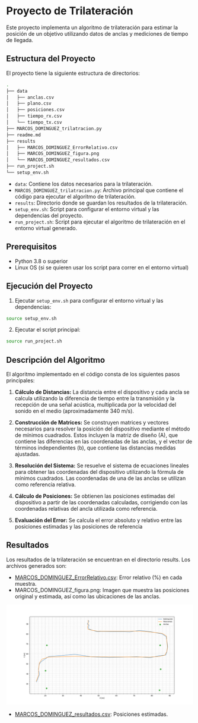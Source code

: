 # Proyecto de Trilateración

Este proyecto implementa un algoritmo de trilateración para estimar la posición de un objetivo utilizando datos de anclas y mediciones de tiempo de llegada.

## Estructura del Proyecto

El proyecto tiene la siguiente estructura de directorios:

```bash
.
├── data
│   ├── anclas.csv
│   ├── plano.csv
│   ├── posiciones.csv
│   ├── tiempo_rx.csv
│   └── tiempo_tx.csv
├── MARCOS_DOMINGUEZ_trilatracion.py
├── readme.md
├── results
│   ├── MARCOS_DOMINGUEZ_ErrorRelativo.csv
│   ├── MARCOS_DOMINGUEZ_figura.png
│   └── MARCOS_DOMINGUEZ_resultados.csv
├── run_project.sh
└── setup_env.sh

```

- `data`: Contiene los datos necesarios para la trilateración.
- `MARCOS_DOMINGUEZ_trilatracion.py`: Archivo principal que contiene el código para ejecutar el algoritmo de trilateración.
- `results`: Directorio donde se guardan los resultados de la trilateración.
- `setup_env.sh`: Script para configurar el entorno virtual y las dependencias del proyecto.
- `run_project.sh`: Script para ejecutar el algoritmo de trilateración en el entorno virtual generado.

## Prerequisitos

- Python 3.8 o superior
- Linux OS (si se quieren usar los script para correr en el entorno virtual)

## Ejecución del Proyecto

1. Ejecutar `setup_env.sh` para configurar el entorno virtual y las dependencias:

```bash
source setup_env.sh
```

2. Ejecutar el script principal:

```bash
source run_project.sh
```

## Descripción del Algoritmo

El algoritmo implementado en el código consta de los siguientes pasos principales:

1. **Cálculo de Distancias:** La distancia entre el dispositivo y cada ancla se calcula utilizando la diferencia de tiempo entre la transmisión y la recepción de una señal acústica, multiplicada por la velocidad del sonido en el medio (aproximadamente 340 m/s).

2. **Construcción de Matrices:** Se construyen matrices y vectores necesarios para resolver la posición del dispositivo mediante el método de mínimos cuadrados. Estos incluyen la matriz de diseño (A), que contiene las diferencias en las coordenadas de las anclas, y el vector de términos independientes (b), que contiene las distancias medidas ajustadas.

3. **Resolución del Sistema:** Se resuelve el sistema de ecuaciones lineales para obtener las coordenadas del dispositivo utilizando la fórmula de mínimos cuadrados. Las coordenadas de una de las anclas se utilizan como referencia relativa.

4. **Cálculo de Posiciones:** Se obtienen las posiciones estimadas del dispositivo a partir de las coordenadas calculadas, corrigiendo con las coordenadas relativas del ancla utilizada como referencia.

5. **Evaluación del Error:** Se calcula el error absoluto y relativo entre las posiciones estimadas y las posiciones de referencia

## Resultados
Los resultados de la trilateración se encuentran en el directorio results. Los archivos generados son:

- [MARCOS_DOMINGUEZ_ErrorRelativo.csv](results/MARCOS_DOMINGUEZ_ErrorRelativo.csv): Error relativo (%) en cada muestra.
- MARCOS_DOMINGUEZ_figura.png: Imagen que muestra las posiciones original y estimada, así como las ubicaciones de las anclas.
 
 ![alt text](results/MARCOS_DOMINGUEZ_figura.png)

- [MARCOS_DOMINGUEZ_resultados.csv](results/MARCOS_DOMINGUEZ_resultados.csv): Posiciones estimadas.
